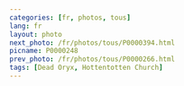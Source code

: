 ```yaml
---
categories: [fr, photos, tous]
lang: fr
layout: photo
next_photo: /fr/photos/tous/P0000394.html
picname: P0000248
prev_photo: /fr/photos/tous/P0000266.html
tags: [Dead Oryx, Hottentotten Church]
---
```

